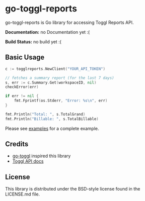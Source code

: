go-toggl-reports
========

go-toggl-reports is Go library for accessing Toggl Reports API.

**Documentation:**
no Documentation yet :(

**Build Status:**
no build yet :(

## Basic Usage

~~~go
c := togglreports.NewClient("YOUR_API_TOKEN")

// fetches a summary report (for the last 7 days)
s, err := c.Summary.Get(workspaceID, nil)
checkError(err)

if err != nil {
	fmt.Fprintf(os.Stderr, "Error: %s\n", err)
}

fmt.Println("Total: ", s.TotalGrand)
fmt.Println("Billable: ", s.TotalBillable)
~~~

Please see [examples](./examples) for a complete example.

## Credits

* [go-toggl](https://github.com/gedex/go-toggl) inspired this library
* [Toggl API docs](https://github.com/toggl/toggl_api_docs/)

## License

This library is distributed under the BSD-style license found in the LICENSE.md file.
